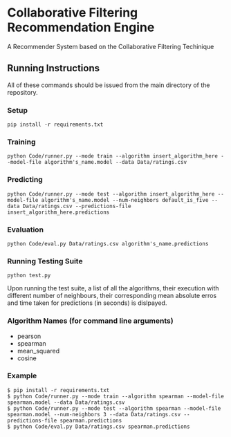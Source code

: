 # Collaborative Filtering Recommendation Engine #
A Recommender System based on the Collaborative Filtering Techinique

## Running Instructions ##
All of these commands should be issued from the main directory of the repository.
### Setup ###
```
pip install -r requirements.txt
```

### Training ###
```
python Code/runner.py --mode train --algorithm insert_algorithm_here --model-file algorithm's_name.model --data Data/ratings.csv
```

### Predicting ###
```
python Code/runner.py --mode test --algorithm insert_algorithm_here --model-file algorithm's_name.model --num-neighbors default_is_five --data Data/ratings.csv --predictions-file insert_algorithm_here.predictions
```

### Evaluation ###
```
python Code/eval.py Data/ratings.csv algorithm's_name.predictions
```

### Running Testing Suite ###
```
python test.py
```

Upon running the test suite, a list of all the algorithms, their execution with different number of neighbours, their corresponding mean absolute erros and time taken for predictions (in seconds) is dislpayed.

### Algorithm Names (for command line arguments) ###
* pearson
* spearman
* mean_squared
* cosine

### Example ###
```
$ pip install -r requirements.txt
$ python Code/runner.py --mode train --algorithm spearman --model-file spearman.model --data Data/ratings.csv
$ python Code/runner.py --mode test --algorithm spearman --model-file spearman.model --num-neighbors 3 --data Data/ratings.csv --predictions-file spearman.predictions
$ python Code/eval.py Data/ratings.csv spearman.predictions
```



